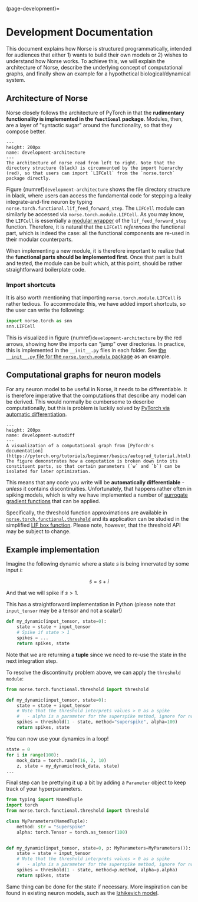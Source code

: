 (page-development)=
# Development Documentation

This document explains how Norse is structured programmatically, intended for audiences that either 1) wants to build their own models or 2) wishes to understand how Norse works.
To achieve this, we will explain the architecture of Norse, describe the underlying concept of computational graphs, and finally show an example for a hypothetical biological/dynamical system.

## Architecture of Norse
Norse closely follows the architecture of PyTorch in that the **rudimentary functionality is implemented in the `functional` package**. Modules, then, are a layer of "syntactic sugar" around the functionality, so that they compose better.

```{figure} ../images/architecture.png
---
height: 200px
name: development-architecture
---
The architecture of norse read from left to right. Note that the directory structure (black) is circumvented by the import hierarchy (red), so that users can import `LIFCell` from the `norse.torch` package directly.
```

Figure {numref}`development-architecture` shows the file directory structure in black, where users can access the fundamental code for stepping a leaky integrate-and-fire neuron by typing `norse.torch.functional.lif_feed_forward_step`.
The `LIFCell` module can similarly be accessed via `norse.torch.module.LIFCell`.
As you may know, the `LIFCell` is essentially a [modular wrapper](https://pytorch.org/docs/stable/generated/torch.nn.Module.html#torch.nn.Module) of the `lif_feed_forward_step` function.
Therefore, it is natural that the `LIFCell` *references* the functional part, which is indeed the case: all the functional components are re-used in their modular counterparts.

When implementing a new module, it is therefore important to realize that the **functional parts should be implemented first**.
Once that part is built and tested, the module can be built which, at this point, should be rather straightforward boilerplate code.

### Import shortcuts
It is also worth mentioning that importing `norse.torch.module.LIFCell` is rather tedious.
To accommodate this, we have added import shortcuts, so the user can write the following:
```python
import norse.torch as snn
snn.LIFCell
```
This is visualized in figure {numref}`development-architecture` by the red arrows, showing how the imports can "jump" over directories.
In practice, this is implemented in the `__init__.py` files in each folder.
See [the `__init__.py` file for the `norse.torch.module` package](https://github.com/norse/norse/blob/master/norse/torch/module/__init__.py) as an example.

## Computational graphs for neuron models
For any neuron model to be useful in Norse, it needs to be differentiable.
It is therefore imperative that the computations that describe any model can be derived. 
This would normally be cumbersome to describe computationally, but this is problem is luckily solved by [PyTorch via automatic differentiation](https://pytorch.org/tutorials/beginner/basics/autograd_tutorial.html).
```{figure} https://pytorch.org/tutorials/_images/comp-graph.png
---
height: 200px
name: development-autodiff
---
A visualization of a computational graph from [PyTorch's documentation](https://pytorch.org/tutorials/beginner/basics/autograd_tutorial.html).
The figure demonstrates how a computation is broken down into its constituent parts, so that certain parameters (`w` and `b`) can be isolated for later optimization. 
```

This means that any code you write will be **automatically differentiable** - *unless* it contains discontinuities.
Unfortunately, that happens rather often in spiking models, which is why we have implemented a number of [surrogate gradient functions](https://arxiv.org/abs/1901.09948) that can be applied.

Specifically, the threshold function approximations are available in [`norse.torch.functional.threshold`](https://github.com/norse/norse/blob/master/norse/torch/functional/threshold.py#L195) and its application can be studied in the simplified [LIF box function](https://github.com/norse/norse/blob/master/norse/torch/functional/lif_box.py#L93).
Please note, however, that the threshold API may be subject to change.

## Example implementation

Imagine the following dynamic where a state $s$ is being innervated by some input $i$:

$$
  \dot{s} = s + i
$$

And that we will spike if $s > 1$.

This has a straightforward implementation in Python (please note that `input_tensor` may be a tensor and not a scalar!)

```python
def my_dynamic(input_tensor, state=0):
    state = state + input_tensor
    # Spike if state > 1
    spikes = ...
    return spikes, state
```

Note that we are returning a **tuple** since we need to re-use the state in the next integration step.

To resolve the discontinuity problem above, we can apply the `threshold module`:

```python
from norse.torch.functional.threshold import threshold

def my_dynamic(input_tensor, state=0):
    state = state + input_tensor
    # Note that the threshold interprets values > 0 as a spike
    #   - alpha is a parameter for the superspike method, ignore for now
    spikes = threshold(1 - state, method="superspike", alpha=100)
    return spikes, state
```

You can now use your dynamics in a loop!

```python
state = 0
for i in range(100):
    mock_data = torch.randn(16, 2, 10)
    z, state = my_dynamic(mock_data, state)
...
```

Final step can be prettying it up a bit by adding a `Parameter` object to keep track of your hyperparameters.

```python
from typing import NamedTuple
import torch
from norse.torch.functional.threshold import threshold

class MyParameters(NamedTuple):
    method: str = "superspike"
    alpha: torch.Tensor = torch.as_tensor(100)


def my_dynamic(input_tensor, state=0, p: MyParameters=MyParameters()):
    state = state + input_tensor
    # Note that the threshold interprets values > 0 as a spike
    #   - alpha is a parameter for the superspike method, ignore for now
    spikes = threshold(1 - state, method=p.method, alpha=p.alpha)
    return spikes, state
```

Same thing can be done for the state if necessary. 
More inspiration can be found in existing neuron models, such as the [Izhikevich model](https://github.com/norse/norse/blob/master/norse/torch/functional/izhikevich.py).
